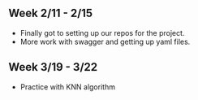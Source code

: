 ## Week 2/11 - 2/15
* Finally got to setting up our repos for the project.
* More work with swagger and getting up yaml files. 

## Week 3/19 - 3/22
* Practice with KNN algorithm
